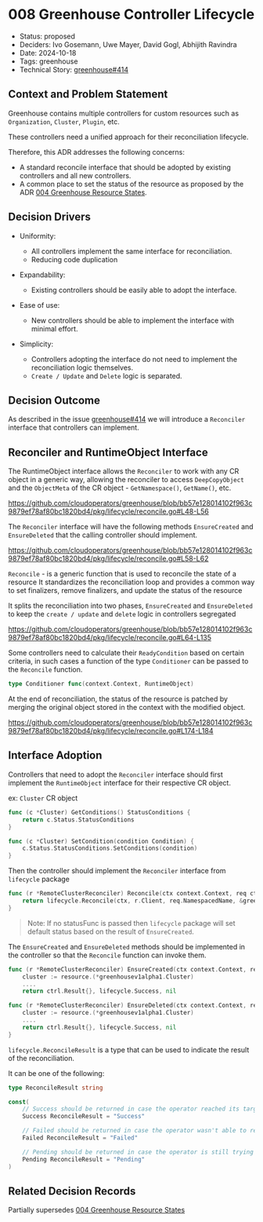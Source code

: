 # 008 Greenhouse Controller Lifecycle

- Status: proposed
- Deciders: Ivo Gosemann, Uwe Mayer, David Gogl, Abhijith Ravindra
- Date: 2024-10-18
- Tags: greenhouse
- Technical Story: [greenhouse#414](https://github.com/cloudoperators/greenhouse/issues/414)

## Context and Problem Statement

Greenhouse contains multiple controllers for custom resources such as `Organization`, `Cluster`, `Plugin`, etc. 

These controllers need a unified approach for their reconciliation lifecycle.

Therefore, this ADR addresses the following concerns:

- A standard reconcile interface that should be adopted by existing controllers and all new controllers.
- A common place to set the status of the resource as proposed by the ADR [004 Greenhouse Resource States](004-greenhouse-resource-status-reporting.md).


## Decision Drivers

- Uniformity:
    * All controllers implement the same interface for reconciliation.
    * Reducing code duplication

- Expandability:
    * Existing controllers should be easily able to adopt the interface.

- Ease of use:
    * New controllers should be able to implement the interface with minimal effort.

- Simplicity:
    * Controllers adopting the interface do not need to implement the reconciliation logic themselves.
    * `Create / Update` and `Delete` logic is separated.

## Decision Outcome

As described in the issue [greenhouse#414](https://github.com/cloudoperators/greenhouse/issues/414) we will introduce a `Reconciler` interface that controllers can implement.

## Reconciler and RuntimeObject Interface

The RuntimeObject interface allows the `Reconciler` to work with any CR object in a generic way, allowing the reconciler to access `DeepCopyObject` and the `ObjectMeta` of the CR object - `GetNamespace()`, `GetName()`, etc.

https://github.com/cloudoperators/greenhouse/blob/bb57e128014102f963c9879ef78af80bc1820bd4/pkg/lifecycle/reconcile.go#L48-L56

The `Reconciler` interface will have the following methods `EnsureCreated` and `EnsureDeleted` that the calling controller should implement.

https://github.com/cloudoperators/greenhouse/blob/bb57e128014102f963c9879ef78af80bc1820bd4/pkg/lifecycle/reconcile.go#L58-L62

`Reconcile` - is a generic function that is used to reconcile the state of a resource
It standardizes the reconciliation loop and provides a common way to set finalizers, remove finalizers, and update the status of the resource

It splits the reconciliation into two phases, `EnsureCreated` and `EnsureDeleted` to keep the `create / update` and `delete` logic in controllers segregated

https://github.com/cloudoperators/greenhouse/blob/bb57e128014102f963c9879ef78af80bc1820bd4/pkg/lifecycle/reconcile.go#L64-L135

Some controllers need to calculate their `ReadyCondition` based on certain criteria, in such cases a function of the type `Conditioner` can be passed to the `Reconcile` function.

```go
type Conditioner func(context.Context, RuntimeObject)
```

At the end of reconciliation, the status of the resource is patched by merging the original object stored in the context with the modified object.

https://github.com/cloudoperators/greenhouse/blob/bb57e128014102f963c9879ef78af80bc1820bd4/pkg/lifecycle/reconcile.go#L174-L184

## Interface Adoption

Controllers that need to adopt the `Reconciler` interface should first implement the `RuntimeObject` interface for their respective CR object.

ex: `Cluster` CR object

```go
func (c *Cluster) GetConditions() StatusConditions {
	return c.Status.StatusConditions
}

func (c *Cluster) SetCondition(condition Condition) {
	c.Status.StatusConditions.SetConditions(condition)
}
```

Then the controller should implement the `Reconciler` interface from `lifecycle` package

```go
func (r *RemoteClusterReconciler) Reconcile(ctx context.Context, req ctrl.Request) (ctrl.Result, error) {
	return lifecycle.Reconcile(ctx, r.Client, req.NamespacedName, &greenhousev1alpha1.Cluster{}, r, <statusFunc>)
}
```

> Note: If no statusFunc is passed then `lifecycle` package will set default status based on the result of `EnsureCreated`.

The `EnsureCreated` and `EnsureDeleted` methods should be implemented in the controller so that the `Reconcile` function can invoke them.

```go
func (r *RemoteClusterReconciler) EnsureCreated(ctx context.Context, resource lifecycle.RuntimeObject) (ctrl.Result, lifecycle.ReconcileResult, error) {
    cluster := resource.(*greenhousev1alpha1.Cluster)
    ....
	return ctrl.Result{}, lifecycle.Success, nil
```

```go
func (r *RemoteClusterReconciler) EnsureDeleted(ctx context.Context, resource lifecycle.RuntimeObject) (ctrl.Result, lifecycle.ReconcileResult, error) {
    cluster := resource.(*greenhousev1alpha1.Cluster)
    ....
    return ctrl.Result{}, lifecycle.Success, nil
}
```

`lifecycle.ReconcileResult` is a type that can be used to indicate the result of the reconciliation. 

It can be one of the following:

```go
type ReconcileResult string

const(
	// Success should be returned in case the operator reached its target state
    Success ReconcileResult = "Success"

    // Failed should be returned in case the operator wasn't able to reach its target state and without external changes it's unlikely that this will succeed in the next try
    Failed ReconcileResult = "Failed"

    // Pending should be returned in case the operator is still trying to reach the target state (Requeue, waiting for remote resource to be cleaned up, etc.)
    Pending ReconcileResult = "Pending"
)
```

## Related Decision Records 

Partially supersedes [004 Greenhouse Resource States](004-greenhouse-resource-status-reporting.md)
